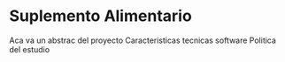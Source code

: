 # Suplemento Alimentario 

Aca va un abstrac del proyecto 
  Caracteristicas tecnicas software 
  Politica del estudio 
  
